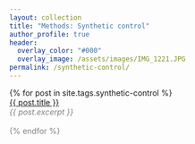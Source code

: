 ```yaml
---
layout: collection
title: "Methods: Synthetic control"
author_profile: true
header:  
  overlay_color: "#000"
  overlay_image: /assets/images/IMG_1221.JPG
permalink: /synthetic-control/
---
```


<dl>
  {% for post in site.tags.synthetic-control %}
       <dt><a href="{{ post.url }}">{{ post.title }}</a></dt>
       <font color="gray"><em>{{ post.excerpt }}<br></em>
       <br>
  {% endfor %}


